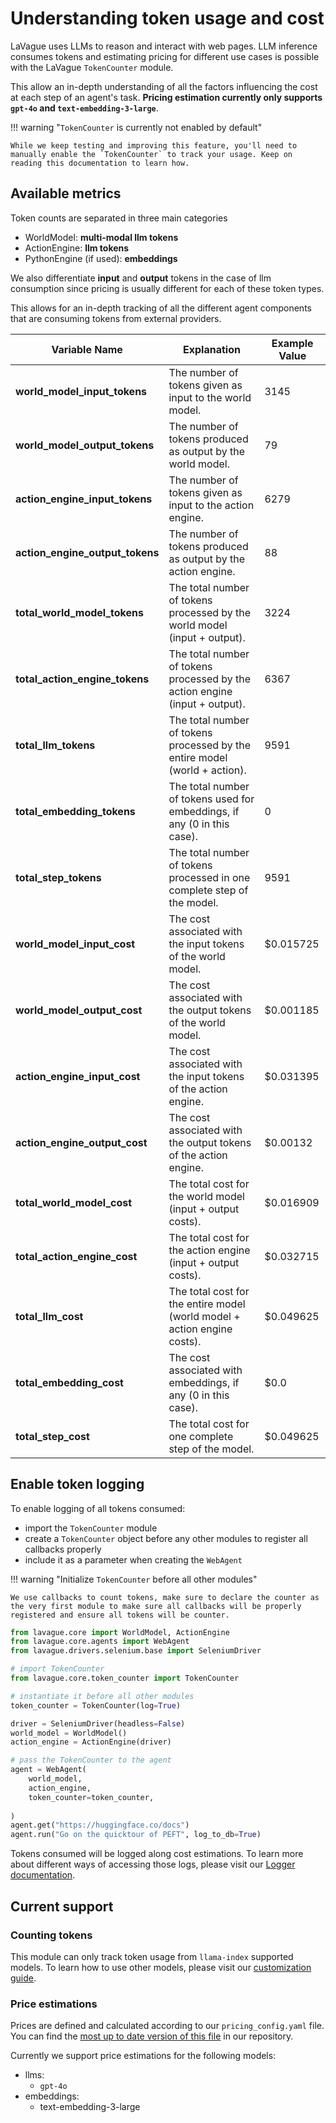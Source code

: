 # Understanding token usage and cost

LaVague uses LLMs to reason and interact with web pages. LLM inference consumes tokens and estimating pricing for different use cases is possible with the LaVague `TokenCounter` module.

This allow an in-depth understanding of all the factors influencing the cost at each step of an agent's task. **Pricing estimation currently only supports `gpt-4o` and `text-embedding-3-large`**.

!!! warning "`TokenCounter` is currently not enabled by default"

    While we keep testing and improving this feature, you'll need to manually enable the `TokenCounter` to track your usage. Keep on reading this documentation to learn how. 


## Available metrics

Token counts are separated in three main categories

- WorldModel: **multi-modal llm tokens**
- ActionEngine: **llm tokens**
- PythonEngine (if used): **embeddings**

We also differentiate **input** and **output** tokens in the case of llm consumption since pricing is usually different for each of these token types. 

This allows for an in-depth tracking of all the different agent components that are consuming tokens from external providers. 

| **Variable Name**                  | **Explanation**                                                            | **Example Value** |
|------------------------------------|----------------------------------------------------------------------------|-------------------|
| **world_model_input_tokens**       | The number of tokens given as input to the world model.                     | 3145              |
| **world_model_output_tokens**      | The number of tokens produced as output by the world model.                 | 79                |
| **action_engine_input_tokens**     | The number of tokens given as input to the action engine.                   | 6279              |
| **action_engine_output_tokens**    | The number of tokens produced as output by the action engine.               | 88                |
| **total_world_model_tokens**       | The total number of tokens processed by the world model (input + output).   | 3224              |
| **total_action_engine_tokens**     | The total number of tokens processed by the action engine (input + output). | 6367              |
| **total_llm_tokens**               | The total number of tokens processed by the entire model (world + action).  | 9591              |
| **total_embedding_tokens**         | The total number of tokens used for embeddings, if any (0 in this case).    | 0                 |
| **total_step_tokens**              | The total number of tokens processed in one complete step of the model.     | 9591              |
| **world_model_input_cost**         | The cost associated with the input tokens of the world model.               | $0.015725         |
| **world_model_output_cost**        | The cost associated with the output tokens of the world model.              | $0.001185         |
| **action_engine_input_cost**       | The cost associated with the input tokens of the action engine.             | $0.031395         |
| **action_engine_output_cost**      | The cost associated with the output tokens of the action engine.            | $0.00132          |
| **total_world_model_cost**         | The total cost for the world model (input + output costs).                  | $0.016909         |
| **total_action_engine_cost**       | The total cost for the action engine (input + output costs).                | $0.032715         |
| **total_llm_cost**                 | The total cost for the entire model (world model + action engine costs).    | $0.049625         |
| **total_embedding_cost**           | The cost associated with embeddings, if any (0 in this case).               | $0.0              |
| **total_step_cost**                | The total cost for one complete step of the model.                          | $0.049625         |


## Enable token logging

To enable logging of all tokens consumed: 
- import the `TokenCounter` module
- create a `TokenCounter` object before any other modules to register all callbacks properly
- include it as a parameter when creating the `WebAgent`

!!! warning "Initialize `TokenCounter` before all other modules"

    We use callbacks to count tokens, make sure to declare the counter as the very first module to make sure all callbacks will be properly registered and ensure all tokens will be counter. 


```python
from lavague.core import WorldModel, ActionEngine
from lavague.core.agents import WebAgent
from lavague.drivers.selenium.base import SeleniumDriver

# import TokenCounter
from lavague.core.token_counter import TokenCounter

# instantiate it before all other modules
token_counter = TokenCounter(log=True)

driver = SeleniumDriver(headless=False)
world_model = WorldModel()
action_engine = ActionEngine(driver)

# pass the TokenCounter to the agent
agent = WebAgent(
    world_model,
    action_engine,
    token_counter=token_counter,
    
)
agent.get("https://huggingface.co/docs")
agent.run("Go on the quicktour of PEFT", log_to_db=True)

```

Tokens consumed will be logged along cost estimations. To learn more about different ways of accessing those logs, please visit our [Logger documentation](../learn/local-log.md). 


## Current support

### Counting tokens
This module can only track token usage from `llama-index` supported models. To learn how to use other models, please visit our [customization guide](./customization.md).

### Price estimations
Prices are defined and calculated according to our `pricing_config.yaml` file. You can find the [most up to date version of this file](https://github.com/lavague-ai/LaVague/blob/main/lavague-core/lavague/core/utilities/pricing_config.yml) in our repository.

Currently we support price estimations for the following models: 

- llms: 
    - `gpt-4o`
- embeddings:
    - text-embedding-3-large
